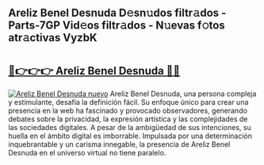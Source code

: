 ## Areliz Benel Desnuda D𝚎sn𝚞dos filtr𝚊dos - Parts-7GP Vid𝚎os filtr𝚊dos - N𝚞evas f𝚘tos atr𝚊ctivas VyzbK

# <h2><a href="http://mb5uqc8.tromn.icu/?c=Areliz+Benel+Desnuda">🔗👉👉👉 Areliz Benel Desnuda 🔗🔗</a></h2>

[![Areliz Benel Desnuda nuevo](https://i.imgur.com/pEAQMta.gif)](http://mb5uqc8.tromn.icu/?c=Areliz+Benel+Desnuda)
Areliz Benel Desnuda, una persona compleja y estimulante, desafía la definición fácil. Su enfoque único para crear una presencia en la web ha fascinado y provocado observadores, generando debates sobre la privacidad, la expresión artística y las complejidades de las sociedades digitales. A pesar de la ambigüedad de sus intenciones, su huella en el ámbito digital es imborrable. Impulsada por una determinación inquebrantable y un carisma innegable, la presencia de Areliz Benel Desnuda en el universo virtual no tiene paralelo.
